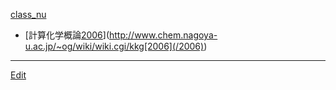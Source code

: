 ---
---
[class_nu](/class_nu)
* [計算化学概論[2006](/2006)](http://www.chem.nagoya-u.ac.jp/~og/wiki/wiki.cgi/kkg[2006](/2006))




----
[Edit](https://github.com/vitroid/vitroid.github.io/edit/master/MD/計算化学概論(大峰教授).md)
